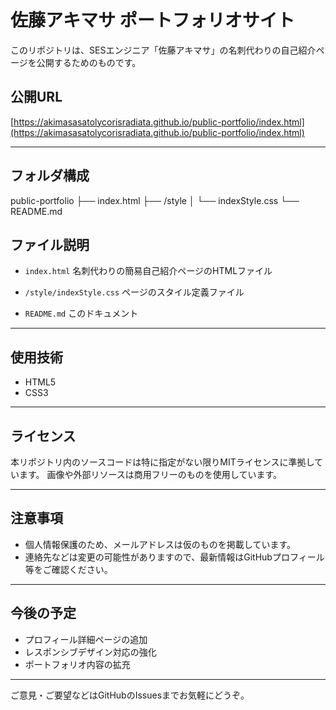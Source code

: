 # 佐藤アキマサ ポートフォリオサイト

このリポジトリは、SESエンジニア「佐藤アキマサ」の名刺代わりの自己紹介ページを公開するためのものです。

## 公開URL

[https://akimasasatolycorisradiata.github.io/public-portfolio/index.html](https://akimasasatolycorisradiata.github.io/public-portfolio/index.html)

---

## フォルダ構成
public-portfolio
├── index.html
├── /style
│ └── indexStyle.css
└── README.md

## ファイル説明

- `index.html`
名刺代わりの簡易自己紹介ページのHTMLファイル

- `/style/indexStyle.css`
ページのスタイル定義ファイル

- `README.md`
このドキュメント

---

## 使用技術

- HTML5
- CSS3

---

## ライセンス

本リポジトリ内のソースコードは特に指定がない限りMITライセンスに準拠しています。
画像や外部リソースは商用フリーのものを使用しています。

---

## 注意事項

- 個人情報保護のため、メールアドレスは仮のものを掲載しています。
- 連絡先などは変更の可能性がありますので、最新情報はGitHubプロフィール等をご確認ください。

---

## 今後の予定

- プロフィール詳細ページの追加
- レスポンシブデザイン対応の強化
- ポートフォリオ内容の拡充

---

ご意見・ご要望などはGitHubのIssuesまでお気軽にどうぞ。